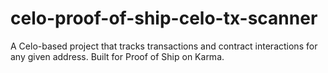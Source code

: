 # celo-proof-of-ship-celo-tx-scanner
A Celo-based project that tracks transactions and contract interactions for any given address.  Built for Proof of Ship on Karma.
